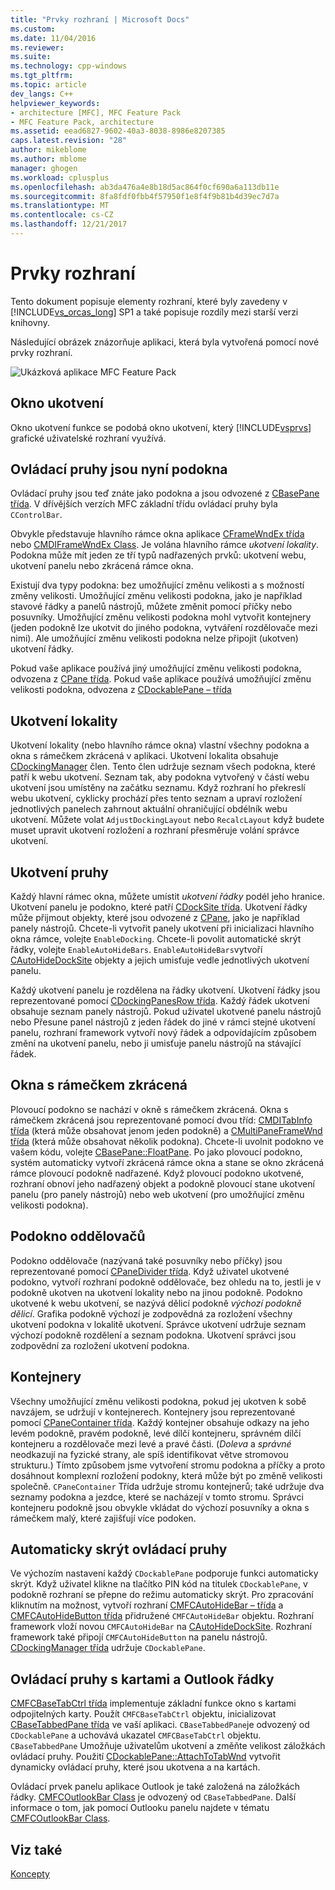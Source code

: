 ```yaml
---
title: "Prvky rozhraní | Microsoft Docs"
ms.custom: 
ms.date: 11/04/2016
ms.reviewer: 
ms.suite: 
ms.technology: cpp-windows
ms.tgt_pltfrm: 
ms.topic: article
dev_langs: C++
helpviewer_keywords:
- architecture [MFC], MFC Feature Pack
- MFC Feature Pack, architecture
ms.assetid: eead6827-9602-40a3-8038-8986e8207385
caps.latest.revision: "28"
author: mikeblome
ms.author: mblome
manager: ghogen
ms.workload: cplusplus
ms.openlocfilehash: ab3da476a4e8b18d5ac864f0cf690a6a113db11e
ms.sourcegitcommit: 8fa8fdf0fbb4f57950f1e8f4f9b81b4d39ec7d7a
ms.translationtype: MT
ms.contentlocale: cs-CZ
ms.lasthandoff: 12/21/2017
---
```

# <a name="interface-elements"></a>Prvky rozhraní
Tento dokument popisuje elementy rozhraní, které byly zavedeny v [!INCLUDE[vs_orcas_long](../atl/reference/includes/vs_orcas_long_md.md)] SP1 a také popisuje rozdíly mezi starší verzi knihovny.  
  
 Následující obrázek znázorňuje aplikaci, která byla vytvořená pomocí nové prvky rozhraní.  
  
 ![Ukázková aplikace MFC Feature Pack](../mfc/media/mfc_featurepack.png "mfc_featurepack")  
  
## <a name="window-docking"></a>Okno ukotvení  
 Okno ukotvení funkce se podobá okno ukotvení, který [!INCLUDE[vsprvs](../assembler/masm/includes/vsprvs_md.md)] grafické uživatelské rozhraní využívá.  
  
## <a name="control-bars-are-now-panes"></a>Ovládací pruhy jsou nyní podokna  
 Ovládací pruhy jsou teď znáte jako podokna a jsou odvozené z [CBasePane třída](../mfc/reference/cbasepane-class.md). V dřívějších verzích MFC základní třídu ovládací pruhy byla `CControlBar`.  
  
 Obvykle představuje hlavního rámce okna aplikace [CFrameWndEx třída](../mfc/reference/cframewndex-class.md) nebo [CMDIFrameWndEx Class](../mfc/reference/cmdiframewndex-class.md). Je volána hlavního rámce *ukotvení lokality*. Podokna může mít jeden ze tří typů nadřazených prvků: ukotvení webu, ukotvení panelu nebo zkrácená rámce okna.  
  
 Existují dva typy podokna: bez umožňující změnu velikosti a s možností změny velikosti. Umožňující změnu velikosti podokna, jako je například stavové řádky a panelů nástrojů, můžete změnit pomocí příčky nebo posuvníky. Umožňující změnu velikosti podokna mohl vytvořit kontejnery (jeden podokně lze ukotvit do jiného podokna, vytváření rozdělovače mezi nimi). Ale umožňující změnu velikosti podokna nelze připojit (ukotven) ukotvení řádky.  
  
 Pokud vaše aplikace používá jiný umožňující změnu velikosti podokna, odvozena z [CPane třída](../mfc/reference/cpane-class.md).  Pokud vaše aplikace používá umožňující změnu velikosti podokna, odvozena z [CDockablePane – třída](../mfc/reference/cdockablepane-class.md)  
  
## <a name="dock-site"></a>Ukotvení lokality  
 Ukotvení lokality (nebo hlavního rámce okna) vlastní všechny podokna a okna s rámečkem zkrácená v aplikaci. Ukotvení lokalita obsahuje [CDockingManager](../mfc/reference/cdockingmanager-class.md) člen. Tento člen udržuje seznam všech podokna, které patří k webu ukotvení. Seznam tak, aby podokna vytvořený v částí webu ukotvení jsou umístěny na začátku seznamu. Když rozhraní ho překreslí webu ukotvení, cyklicky prochází přes tento seznam a upraví rozložení jednotlivých panelech zahrnout aktuální ohraničující obdélník webu ukotvení. Můžete volat `AdjustDockingLayout` nebo `RecalcLayout` když budete muset upravit ukotvení rozložení a rozhraní přesměruje volání správce ukotvení.  
  
## <a name="dock-bars"></a>Ukotvení pruhy  
 Každý hlavní rámec okna, můžete umístit *ukotvení řádky* podél jeho hranice. Ukotvení panelu je podokno, které patří [CDockSite třída](../mfc/reference/cdocksite-class.md). Ukotvení řádky může přijmout objekty, které jsou odvozené z [CPane](../mfc/reference/cpane-class.md), jako je například panely nástrojů. Chcete-li vytvořit panely ukotvení při inicializaci hlavního okna rámce, volejte `EnableDocking`. Chcete-li povolit automatické skrýt řádky, volejte `EnableAutoHideBars`. `EnableAutoHideBars`vytvoří [CAutoHideDockSite](../mfc/reference/cautohidedocksite-class.md) objekty a jejich umisťuje vedle jednotlivých ukotvení panelu.  
  
 Každý ukotvení panelu je rozdělena na řádky ukotvení. Ukotvení řádky jsou reprezentované pomocí [CDockingPanesRow třída](../mfc/reference/cdockingpanesrow-class.md). Každý řádek ukotvení obsahuje seznam panely nástrojů. Pokud uživatel ukotvené panelu nástrojů nebo Přesune panel nástrojů z jeden řádek do jiné v rámci stejné ukotvení panelu, rozhraní framework vytvoří nový řádek a odpovídajícím způsobem změní na ukotvení panelu, nebo ji umisťuje panelu nástrojů na stávající řádek.  
  
## <a name="mini-frame-windows"></a>Okna s rámečkem zkrácená  
 Plovoucí podokno se nachází v okně s rámečkem zkrácená. Okna s rámečkem zkrácená jsou reprezentované pomocí dvou tříd: [CMDITabInfo třída](../mfc/reference/cmditabinfo-class.md) (která může obsahovat jenom jeden podokně) a [CMultiPaneFrameWnd třída](../mfc/reference/cmultipaneframewnd-class.md) (která může obsahovat několik podokna). Chcete-li uvolnit podokno ve vašem kódu, volejte [CBasePane::FloatPane](../mfc/reference/cbasepane-class.md#floatpane). Po jako plovoucí podokno, systém automaticky vytvoří zkrácená rámce okna a stane se okno zkrácená rámce plovoucí podokně nadřazené. Když plovoucí podokno ukotvené, rozhraní obnoví jeho nadřazený objekt a podokně plovoucí stane ukotvení panelu (pro panely nástrojů) nebo web ukotvení (pro umožňující změnu velikosti podokna).  
  
## <a name="pane-dividers"></a>Podokno oddělovačů  
 Podokno oddělovače (nazývaná také posuvníky nebo příčky) jsou reprezentované pomocí [CPaneDivider třída](../mfc/reference/cpanedivider-class.md). Když uživatel ukotvené podokno, vytvoří rozhraní podokně oddělovače, bez ohledu na to, jestli je v podokně ukotven na ukotvení lokality nebo na jinou podokně. Podokno ukotvené k webu ukotvení, se nazývá dělicí podokně *výchozí podokně dělicí*. Grafika podokně výchozí je zodpovědná za rozložení všechny ukotvení podokna v lokalitě ukotvení. Správce ukotvení udržuje seznam výchozí podokně rozdělení a seznam podokna. Ukotvení správci jsou zodpovědní za rozložení ukotvení podokna.  
  
## <a name="containers"></a>Kontejnery  
 Všechny umožňující změnu velikosti podokna, pokud jej ukotven k sobě navzájem, se udržují v kontejnerech. Kontejnery jsou reprezentované pomocí [CPaneContainer třída](../mfc/reference/cpanecontainer-class.md). Každý kontejner obsahuje odkazy na jeho levém podokně, pravém podokně, levé dílčí kontejneru, správném dílčí kontejneru a rozdělovače mezi levé a pravé části. (*Doleva* a *správné* neodkazují na fyzické strany, ale spíš identifikovat větve stromovou strukturu.) Tímto způsobem jsme vytvoření stromu podokna a příčky a proto dosáhnout komplexní rozložení podokny, která může být po změně velikosti společně. `CPaneContainer` Třída udržuje stromu kontejnerů; také udržuje dva seznamy podokna a jezdce, které se nacházejí v tomto stromu. Správci kontejneru podokně jsou obvykle vkládat do výchozí posuvníky a okna s rámečkem malý, které zajišťují více podoken.  
  
## <a name="auto-hide-control-bars"></a>Automaticky skrýt ovládací pruhy  
 Ve výchozím nastavení každý `CDockablePane` podporuje funkci automaticky skrýt. Když uživatel klikne na tlačítko PIN kód na titulek `CDockablePane`, v podokně rozhraní se přepne do režimu automaticky skrýt. Pro zpracování kliknutím na možnost, vytvoří rozhraní [CMFCAutoHideBar – třída](../mfc/reference/cmfcautohidebar-class.md) a [CMFCAutoHideButton třída](../mfc/reference/cmfcautohidebutton-class.md) přidružené `CMFCAutoHideBar` objektu. Rozhraní framework vloží novou `CMFCAutoHideBar` na [CAutoHideDockSite](../mfc/reference/cautohidedocksite-class.md). Rozhraní framework také připojí `CMFCAutoHideButton` na panelu nástrojů. [CDockingManager třída](../mfc/reference/cdockingmanager-class.md) udržuje `CDockablePane`.  
  
## <a name="tabbed-control-bars-and-outlook-bars"></a>Ovládací pruhy s kartami a Outlook řádky  
 [CMFCBaseTabCtrl třída](../mfc/reference/cmfcbasetabctrl-class.md) implementuje základní funkce okno s kartami odpojitelných karty. Použít `CMFCBaseTabCtrl` objektu, inicializovat [CBaseTabbedPane třída](../mfc/reference/cbasetabbedpane-class.md) ve vaší aplikaci. `CBaseTabbedPane`je odvozený od `CDockablePane` a uchovává ukazatel `CMFCBaseTabCtrl` objektu. `CBaseTabbedPane` Umožňuje uživatelům ukotvení a změňte velikost záložkách ovládací pruhy. Použití [CDockablePane::AttachToTabWnd](../mfc/reference/cdockablepane-class.md#attachtotabwnd) vytvořit dynamicky ovládací pruhy, které jsou ukotvena a na kartách.  
  
 Ovládací prvek panelu aplikace Outlook je také založená na záložkách řádky. [CMFCOutlookBar Class](../mfc/reference/cmfcoutlookbar-class.md) je odvozený od `CBaseTabbedPane`. Další informace o tom, jak pomocí Outlooku panelu najdete v tématu [CMFCOutlookBar Class](../mfc/reference/cmfcoutlookbar-class.md).  
  
## <a name="see-also"></a>Viz také  
 [Koncepty](../mfc/mfc-concepts.md)

